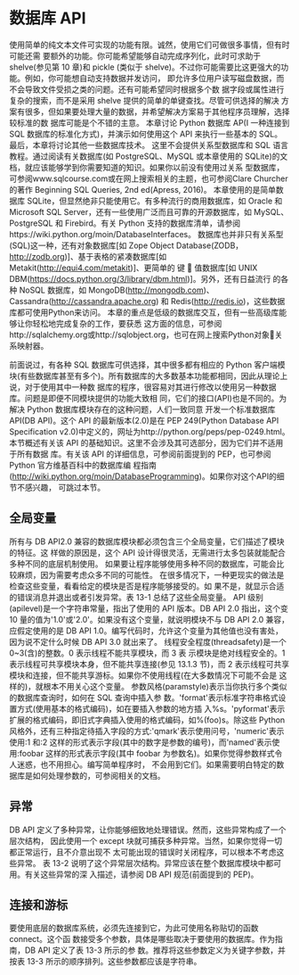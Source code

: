 # 数据库 API

使用简单的纯文本文件可实现的功能有限。诚然，使用它们可做很多事情，但有时可能还需 要额外的功能。你可能希望能够自动完成序列化，此时可求助于 shelve(参见第 10 章)和 pickle (类似于 shelve)。不过你可能需要比这更强大的功能。例如，你可能想自动支持数据并发访问， 即允许多位用户读写磁盘数据，而不会导致文件受损之类的问题。还有可能希望同时根据多个数 据字段或属性进行复杂的搜索，而不是采用 shelve 提供的简单的单键查找。尽管可供选择的解决 方案有很多，但如果要处理大量的数据，并希望解决方案易于其他程序员理解，选择较标准的数
据库可能是个不错的主意。 本章讨论 Python 数据库 AP(I 一种连接到 SQL 数据库的标准化方式)，并演示如何使用这个 API
来执行一些基本的 SQL。最后，本章将讨论其他一些数据库技术。 这里不会提供关系型数据库和 SQL 语言教程。通过阅读有关数据库(如 PostgreSQL、MySQL
或本章使用的 SQLite)的文档，就应该能够学到你需要知道的知识。如果你以前没有使用过关系 型数据库，可参阅www.sqlcourse.com或在网上搜索相关的主题，也可参阅Clare Churcher 的著作 Beginning SQL Queries, 2nd ed(Apress, 2016)。
本章使用的是简单数据库 SQLite，但显然绝非只能使用它。有多种流行的商用数据库，如 Oracle 和 Microsoft SQL Server，还有一些使用广泛而且可靠的开源数据库，如 MySQL、PostgreSQL 和 Firebird。有关 Python 支持的数据库清单，请参阅https://wiki.python.org/moin/DatabaseInterfaces。 数据库也并非只有关系型(SQL)这一种，还有对象数据库[如 Zope Object Database(ZODB， http://zodb.org)]、基于表格的紧凑数据库[如 Metakit(http://equi4.com/metakit)]、更简单的 键  值数据库[如 UNIX DBM(https://docs.python.org/3/library/dbm.html)]。另外，还有日益流行 的各种 NoSQL 数据库，如 MongoDB(http://mongodb.com)、Cassandra(http://cassandra.apache.org) 和 Redis(http://redis.io)，这些数据库都可使用Python来访问。
本章的重点是低级的数据库交互，但有一些高级库能够让你轻松地完成复杂的工作，要获悉 这方面的信息，可参阅http://sqlalchemy.org或http://sqlobject.org，也可在网上搜索Python对象关 系映射器。

前面说过，有各种 SQL 数据库可供选择，其中很多都有相应的 Python 客户端模块(有些数据库甚至有多个)。所有数据库的大多数基本功能都相同，因此从理论上说，对于使用其中一种数 据库的程序，很容易对其进行修改以使用另一种数据库。问题是即便不同模块提供的功能大致相 同，它们的接口(API)也是不同的。为解决 Python 数据库模块存在的这种问题，人们一致同意 开发一个标准数据库 API(DB API)。这个 API 的最新版本(2.0)是在 PEP 249(Python Database API Specification v2.0)中定义的，网址为http://python.org/peps/pep-0249.html。
本节概述有关该 API 的基础知识。这里不会涉及其可选部分，因为它们并不适用于所有数据 库。有关该 API 的详细信息，可参阅前面提到的 PEP，也可参阅 Python 官方维基百科中的数据库编 程指南(http://wiki.python.org/moin/DatabaseProgramming)。如果你对这个API的细节不感兴趣， 可跳过本节。

## 全局变量

所有与 DB API2.0 兼容的数据库模块都必须包含三个全局变量，它们描述了模块的特征。这 样做的原因是，这个 API 设计得很灵活，无需进行太多包装就能配合多种不同的底层机制使用。 如果要让程序能够使用多种不同的数据库，可能会比较麻烦，因为需要考虑众多不同的可能性。 在很多情况下，一种更现实的做法是检查这些变量，看看给定的模块是否是程序能够接受的。如 果不是，就显示合适的错误消息并退出或者引发异常。表 13-1 总结了这些全局变量。
API 级别(apilevel)是一个字符串常量，指出了使用的 API 版本。DB API 2.0 指出，这个变 10 量的值为'1.0'或'2.0'。如果没有这个变量，就说明模块不与 DB API 2.0 兼容，应假定使用的是
DB API 1.0。编写代码时，允许这个变量为其他值也没有害处，因为说不定什么时候 DB API 3.0 就出来了。
线程安全程度(threadsafety)是一个 0~3(含)的整数。0 表示线程不能共享模块，而 3 表 示模块是绝对线程安全的。1 表示线程可共享模块本身，但不能共享连接(参见 13.1.3 节)，而 2 表示线程可共享模块和连接，但不能共享游标。如果你不使用线程(在大多数情况下可能不会是 这样的)，就根本不用关心这个变量。
参数风格(paramstyle)表示当你执行多个类似的数据库查询时，如何在 SQL 查询中插入参 数。'format'表示标准字符串格式设置方式(使用基本的格式编码)，如在要插入参数的地方插 入%s。'pyformat'表示扩展的格式编码，即旧式字典插入使用的格式编码，如%(foo)s。除这些 Python 风格外，还有三种指定待插入字段的方式:'qmark'表示使用问号，'numeric'表示使用:1 和:2 这样的形式表示字段(其中的数字是参数的编号)，而'named'表示使用:foobar 这样的形式表示字段(其中 foobar 为参数名)。如果你觉得参数样式令人迷惑，也不用担心。编写简单程序时，
不会用到它们。如果需要明白特定的数据库是如何处理参数的，可参阅相关的文档。

## 异常

DB API 定义了多种异常，让你能够细致地处理错误。然而，这些异常构成了一个层次结构， 因此使用一个 except 块就可捕获多种异常。当然，如果你觉得一切都正常运行，且不介意出现不 太可能出现的错误时关闭程序，可以根本不考虑这些异常。
表 13-2 说明了这个异常层次结构。异常应该在整个数据库模块中都可用。有关这些异常的深 入描述，请参阅 DB API 规范(前面提到的 PEP)。

## 连接和游标

要使用底层的数据库系统，必须先连接到它，为此可使用名称贴切的函数 connect。这个函 数接受多个参数，具体是哪些取决于要使用的数据库。作为指南，DB API 定义了表 13-3 所示的参 数。推荐将这些参数定义为关键字参数，并按表 13-3 所示的顺序排列。这些参数都应该是字符串。

<script>
function run(target) {
    if (window.runner == undefined) {
        alert('在APP版本中才可以运行')
        return
    }

    if (target.innerHTML == '收起') {
        target.innerHTML = '运行'
        target.parentElement.getElementsByTagName('pre').item(0).style.display = 'none'
    } else {
        target.innerHTML = '收起'
        code = target.parentElement.parentElement.getElementsByTagName('code').item(0).innerText
        result = window.runner(code,'python')
        target.parentElement.getElementsByTagName('code').item(0).innerHTML = result
        target.parentElement.getElementsByTagName('pre').item(0).style.display = 'block'
    }
}
</script>
